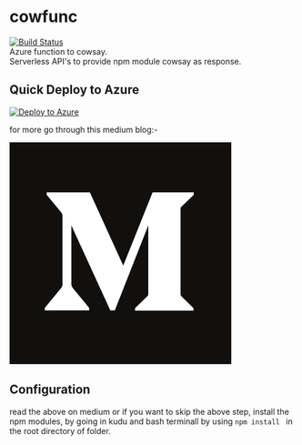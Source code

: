# cowfunc
[![Build Status](https://dev.azure.com/heyAyushhh/cowfunc/_apis/build/status/heyAyushh.cowfunc)](https://dev.azure.com/heyAyushhh/cowfunc/_build/latest?definitionId=1)  
Azure function to cowsay.  
Serverless API's to provide npm module cowsay as response.  
  
## Quick Deploy to Azure  
[![Deploy to Azure](http://azuredeploy.net/deploybutton.svg)](https://azuredeploy.net/)  

for more go through this medium blog:-  

[![Cowfunc Medium](https://github.com/Medium/medium-logos/blob/master/monogram/Monogram.svg)](http://medium.com/@heyayushh/take-your-cow-anywhere-with-azure-functions-71b41949d6dd)

## Configuration

read the above on medium or if you want to skip the above step, install the npm modules, by going in kudu and bash terminall by using ```npm install ``` in the root directory of folder. 

